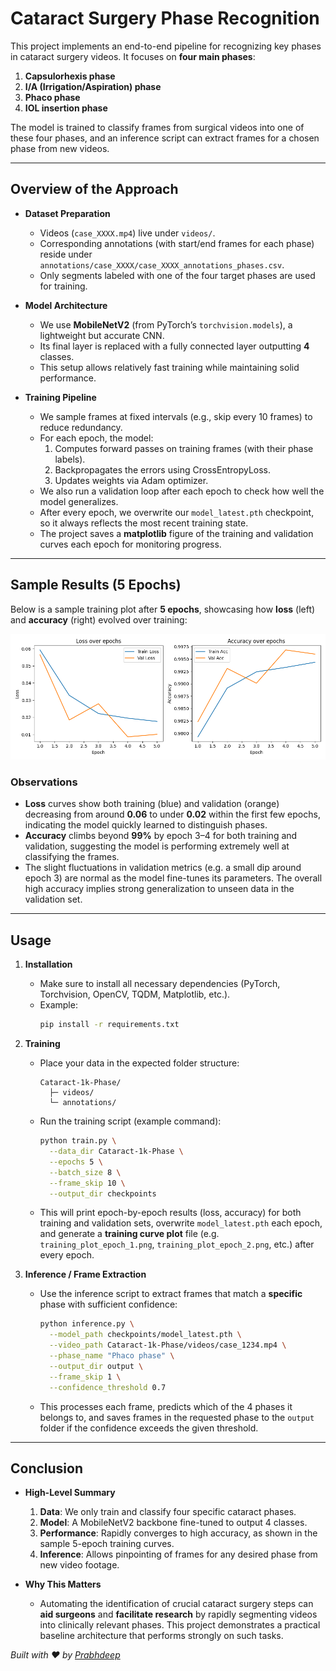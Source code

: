 # Cataract Surgery Phase Recognition

This project implements an end-to-end pipeline for recognizing key phases in cataract surgery videos. It focuses on **four main phases**:

1. **Capsulorhexis phase**  
2. **I/A (Irrigation/Aspiration) phase**  
3. **Phaco phase**  
4. **IOL insertion phase**

The model is trained to classify frames from surgical videos into one of these four phases, and an inference script can extract frames for a chosen phase from new videos.

---

## Overview of the Approach

- **Dataset Preparation**  
  - Videos (`case_XXXX.mp4`) live under `videos/`.  
  - Corresponding annotations (with start/end frames for each phase) reside under `annotations/case_XXXX/case_XXXX_annotations_phases.csv`.  
  - Only segments labeled with one of the four target phases are used for training.

- **Model Architecture**  
  - We use **MobileNetV2** (from PyTorch’s `torchvision.models`), a lightweight but accurate CNN.  
  - Its final layer is replaced with a fully connected layer outputting **4** classes.  
  - This setup allows relatively fast training while maintaining solid performance.

- **Training Pipeline**  
  - We sample frames at fixed intervals (e.g., skip every 10 frames) to reduce redundancy.  
  - For each epoch, the model:
    1. Computes forward passes on training frames (with their phase labels).  
    2. Backpropagates the errors using CrossEntropyLoss.  
    3. Updates weights via Adam optimizer.  
  - We also run a validation loop after each epoch to check how well the model generalizes.  
  - After every epoch, we overwrite our `model_latest.pth` checkpoint, so it always reflects the most recent training state.  
  - The project saves a **matplotlib** figure of the training and validation curves each epoch for monitoring progress.

---

## Sample Results (5 Epochs)

Below is a sample training plot after **5 epochs**, showcasing how **loss** (left) and **accuracy** (right) evolved over training:

![Training Plot](https://raw.githubusercontent.com/prabhxyz/cataract-phase/refs/heads/main/output/training_plot_epoch_5.png)

### Observations
- **Loss** curves show both training (blue) and validation (orange) decreasing from around **0.06** to under **0.02** within the first few epochs, indicating the model quickly learned to distinguish phases.
- **Accuracy** climbs beyond **99%** by epoch 3–4 for both training and validation, suggesting the model is performing extremely well at classifying the frames.  
- The slight fluctuations in validation metrics (e.g. a small dip around epoch 3) are normal as the model fine-tunes its parameters. The overall high accuracy implies strong generalization to unseen data in the validation set.

---

## Usage

1. **Installation**  
   - Make sure to install all necessary dependencies (PyTorch, Torchvision, OpenCV, TQDM, Matplotlib, etc.).  
   - Example:  
     ```bash
     pip install -r requirements.txt
     ```

2. **Training**  
   - Place your data in the expected folder structure:
     ```
     Cataract-1k-Phase/
       ├─ videos/
       └─ annotations/
     ```
   - Run the training script (example command):
     ```bash
     python train.py \
       --data_dir Cataract-1k-Phase \
       --epochs 5 \
       --batch_size 8 \
       --frame_skip 10 \
       --output_dir checkpoints
     ```
   - This will print epoch-by-epoch results (loss, accuracy) for both training and validation sets, overwrite `model_latest.pth` each epoch, and generate a **training curve plot** file (e.g. `training_plot_epoch_1.png`, `training_plot_epoch_2.png`, etc.) after every epoch.

3. **Inference / Frame Extraction**  
   - Use the inference script to extract frames that match a **specific** phase with sufficient confidence:
     ```bash
     python inference.py \
       --model_path checkpoints/model_latest.pth \
       --video_path Cataract-1k-Phase/videos/case_1234.mp4 \
       --phase_name "Phaco phase" \
       --output_dir output \
       --frame_skip 1 \
       --confidence_threshold 0.7
     ```
   - This processes each frame, predicts which of the 4 phases it belongs to, and saves frames in the requested phase to the `output` folder if the confidence exceeds the given threshold.

---

## Conclusion

- **High-Level Summary**  
  1. **Data**: We only train and classify four specific cataract phases.  
  2. **Model**: A MobileNetV2 backbone fine-tuned to output 4 classes.  
  3. **Performance**: Rapidly converges to high accuracy, as shown in the sample 5-epoch training curves.  
  4. **Inference**: Allows pinpointing of frames for any desired phase from new video footage.

- **Why This Matters**  
  - Automating the identification of crucial cataract surgery steps can **aid surgeons** and **facilitate research** by rapidly segmenting videos into clinically relevant phases. This project demonstrates a practical baseline architecture that performs strongly on such tasks.

*Built with ❤️ by [Prabhdeep](https://github.com/prabhxyz)*